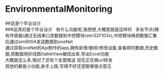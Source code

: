 # EnvironmentalMonitoring
##这是个毕业设计  
###这真的是个毕业设计  
有什么功能呢,我想想,大概思路是这样的  
多处节点(拥有传感器)通过无线串口发数据到中控模块(stm32F103x),中控模块再把数据汇集后通过sim900A发送数据到oneNet  
通过获取oneNet的Api制作的app,拥有新增/删除/修改设备,查看即时数据,历史数据,把数据用折线图/tableView展现出来,导出Excel功能  
大概就这么多,哦对了还有个友盟推送 现在正在做url转发  
其他的都是小功能,新手上路,写得不好还望能够提点意见
